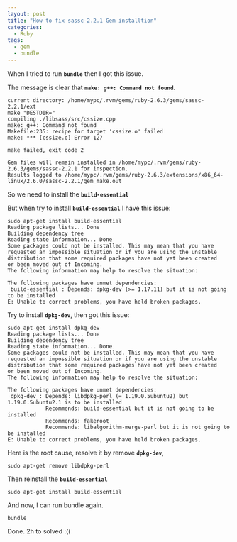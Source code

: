 ```yaml
---
layout: post
title: "How to fix sassc-2.2.1 Gem installtion"
categories:
  - Ruby
tags:
  - gem
  - bundle
---
```


When I tried to run **```bundle```** then I got this issue.

The message is clear that **```make: g++: Command not found```**.

```
current directory: /home/mypc/.rvm/gems/ruby-2.6.3/gems/sassc-2.2.1/ext
make "DESTDIR="
compiling ./libsass/src/cssize.cpp
make: g++: Command not found
Makefile:235: recipe for target 'cssize.o' failed
make: *** [cssize.o] Error 127

make failed, exit code 2

Gem files will remain installed in /home/mypc/.rvm/gems/ruby-2.6.3/gems/sassc-2.2.1 for inspection.
Results logged to /home/mypc/.rvm/gems/ruby-2.6.3/extensions/x86_64-linux/2.6.0/sassc-2.2.1/gem_make.out
```


So we need to install the **```build-essential```**

But when try to install **```build-essential```** I have this issue:


```
sudo apt-get install build-essential
Reading package lists... Done
Building dependency tree
Reading state information... Done
Some packages could not be installed. This may mean that you have
requested an impossible situation or if you are using the unstable
distribution that some required packages have not yet been created
or been moved out of Incoming.
The following information may help to resolve the situation:

The following packages have unmet dependencies:
 build-essential : Depends: dpkg-dev (>= 1.17.11) but it is not going to be installed
E: Unable to correct problems, you have held broken packages.
```

Try to install **```dpkg-dev```**, then got this issue:

```
sudo apt-get install dpkg-dev
Reading package lists... Done
Building dependency tree
Reading state information... Done
Some packages could not be installed. This may mean that you have
requested an impossible situation or if you are using the unstable
distribution that some required packages have not yet been created
or been moved out of Incoming.
The following information may help to resolve the situation:

The following packages have unmet dependencies:
 dpkg-dev : Depends: libdpkg-perl (= 1.19.0.5ubuntu2) but 1.19.0.5ubuntu2.1 is to be installed
            Recommends: build-essential but it is not going to be installed
            Recommends: fakeroot
            Recommends: libalgorithm-merge-perl but it is not going to be installed
E: Unable to correct problems, you have held broken packages.

```

Here is the root cause, resolve it by remove **```dpkg-dev```**,
```
sudo apt-get remove libdpkg-perl
```

Then reinstall the **```build-essential```**

```
sudo apt-get install build-essential
```

And now, I can run bundle again.

```
bundle
```

Done. 2h to solved :((
